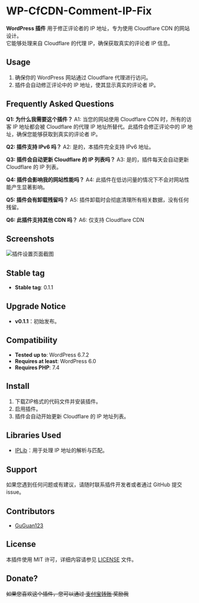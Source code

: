 # WP-CfCDN-Comment-IP-Fix

**WordPress 插件** 用于修正评论者的 IP 地址，专为使用 Cloudflare CDN 的网站设计。  
它能够处理来自 Cloudflare 的代理 IP，确保获取真实的评论者 IP 信息。

## Usage

1. 确保你的 WordPress 网站通过 Cloudflare 代理进行访问。
2. 插件会自动修正评论中的 IP 地址，使其显示真实的评论者 IP。

## Frequently Asked Questions

**Q1: 为什么我需要这个插件？**
A1: 当您的网站使用 Cloudflare CDN 时，所有的访客 IP 地址都会被 Cloudflare 的代理 IP 地址所替代。此插件会修正评论中的 IP 地址，确保您能够获取到真实的评论者 IP。

**Q2: 插件支持 IPv6 吗？**
A2: 是的，本插件完全支持 IPv6 地址。

**Q3: 插件会自动更新 Cloudflare 的 IP 列表吗？**
A3: 是的，插件每天会自动更新 Cloudflare 的 IP 列表。

**Q4: 插件会影响我的网站性能吗？**
A4: 此插件在低访问量的情况下不会对网站性能产生显著影响。

**Q5: 插件会有卸载残留吗？**
A5: 插件卸载时会彻底清理所有相关数据，没有任何残留。

**Q6: 此插件支持其他 CDN 吗？**
A6: 仅支持 Cloudflare CDN

## Screenshots

![插件设置页面截图](https://s1.imagehub.cc/images/2025/03/04/cf8c3fb5738de0382307a223f211256b.png)

## Stable tag

- **Stable tag**: 0.1.1

## Upgrade Notice

- **v0.1.1**：初始发布。

## Compatibility

- **Tested up to**: WordPress 6.7.2
- **Requires at least**: WordPress 6.0
- **Requires PHP**: 7.4

## Install

1. 下载ZIP格式的代码文件并安装插件。
2. 启用插件。
3. 插件会自动开始更新 Cloudflare 的 IP 地址列表。

## Libraries Used

- [IPLib](https://github.com/mlocati/ip-lib)：用于处理 IP 地址的解析与匹配。

## Support

如果您遇到任何问题或有建议，请随时联系插件开发者或者通过 GitHub 提交 issue。

## Contributors

- [GuGuan123](https://guguan.us.kg)

## License

本插件使用 MIT 许可，详细内容请参见 [LICENSE](LICENSE) 文件。

## Donate?

~~如果您喜欢这个插件，您可以通过 [支付宝转账](https://s1.imagehub.cc/images/2025/03/04/33128a3f3455b55b5c7321ee4c05527c.jpg) 奖励我~~
